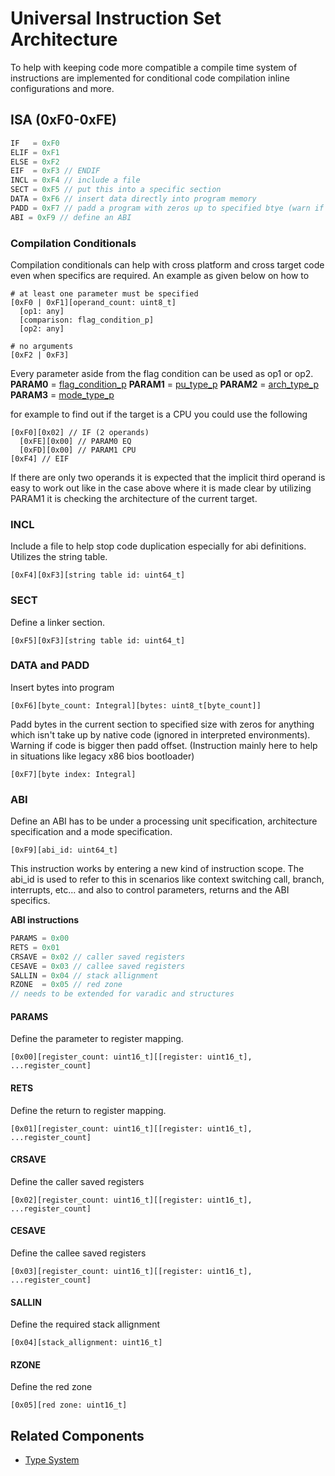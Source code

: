 # Universal Instruction Set Architecture

To help with keeping code more compatible a compile time system of instructions are implemented for conditional code compilation inline configurations and more. 

## ISA (0xF0-0xFE)

```c
IF   = 0xF0
ELIF = 0xF1
ELSE = 0xF2
EIF  = 0xF3 // ENDIF
INCL = 0xF4 // include a file 
SECT = 0xF5 // put this into a specific section
DATA = 0xF6 // insert data directly into program memory
PADD = 0xF7 // padd a program with zeros up to specified btye (warn if this is overflowed)
ABI = 0xF9 // define an ABI
```

### Compilation Conditionals
Compilation conditionals can help with cross platform and cross target code even when specifics are required. An example as given below on how to

```
# at least one parameter must be specified
[0xF0 | 0xF1][operand_count: uint8_t]
  [op1: any]
  [comparison: flag_condition_p]
  [op2: any]

# no arguments
[0xF2 | 0xF3]
```

Every parameter aside from the flag condition can be used as op1 or op2.
**PARAM0** = [flag_condition_p](./../type.md#flag_condition_p)
**PARAM1** = [pu_type_p](./../type.md#pu_type_p)
**PARAM2** = [arch_type_p](./../type.md#arch_type_p)
**PARAM3** = [mode_type_p](./../type.md#mode_type_p)

for example to find out if the target is a CPU you could use the following
```
[0xF0][0x02] // IF (2 operands)
  [0xFE][0x00] // PARAM0 EQ
  [0xFD][0x00] // PARAM1 CPU
[0xF4] // EIF
```

If there are only two operands it is expected that the implicit third operand is easy to work out like in the case above where it is made clear by utilizing PARAM1 it is checking the architecture of the current target.

### INCL
Include a file to help stop code duplication especially for abi definitions. Utilizes the string table.

```
[0xF4][0xF3][string table id: uint64_t]
```

### SECT
Define a linker section.

```
[0xF5][0xF3][string table id: uint64_t]
```

### DATA and PADD
Insert bytes into program

```
[0xF6][byte_count: Integral][bytes: uint8_t[byte_count]]
```

Padd bytes in the current section to specified size with zeros for anything which isn't take up by native code (ignored in interpreted environments). Warning if code is bigger then padd offset. (Instruction mainly here to help in situations like legacy x86 bios bootloader)

```
[0xF7][byte index: Integral]
```

### ABI
Define an ABI has to be under a processing unit specification, architecture specification and a mode specification.

```
[0xF9][abi_id: uint64_t]
```

This instruction works by entering a new kind of instruction scope. The abi_id is used to refer to this in scenarios like context switching call, branch, interrupts, etc... and also to control parameters, returns and the ABI specifics.

**ABI instructions**
```c
PARAMS = 0x00
RETS = 0x01
CRSAVE = 0x02 // caller saved registers
CESAVE = 0x03 // callee saved registers
SALLIN = 0x04 // stack allignment
RZONE  = 0x05 // red zone
// needs to be extended for varadic and structures
```

#### PARAMS
Define the parameter to register mapping.

```
[0x00][register_count: uint16_t][[register: uint16_t], ...register_count]
```

#### RETS
Define the return to register mapping.

```
[0x01][register_count: uint16_t][[register: uint16_t], ...register_count]
```

#### CRSAVE
Define the caller saved registers

```
[0x02][register_count: uint16_t][[register: uint16_t], ...register_count]
```

#### CESAVE
Define the callee saved registers

```
[0x03][register_count: uint16_t][[register: uint16_t], ...register_count]
```

#### SALLIN
Define the required stack allignment

```
[0x04][stack_allignment: uint16_t]
```


#### RZONE
Define the red zone

```
[0x05][red zone: uint16_t]
```

## Related Components

- [Type System](../type.md)